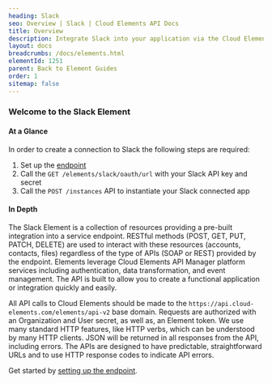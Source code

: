 ```yaml
---
heading: Slack
seo: Overview | Slack | Cloud Elements API Docs
title: Overview
description: Integrate Slack into your application via the Cloud Elements APIs.
layout: docs
breadcrumbs: /docs/elements.html
elementId: 1251
parent: Back to Element Guides
order: 1
sitemap: false
---
```


### Welcome to the Slack Element


#### At a Glance

In order to create a connection to Slack the following steps are required:

1. Set up the [endpoint](slack-endpoint-setup.html)
2. Call the `GET /elements/slack/oauth/url` with your Slack API key and secret
3. Call the `POST /instances` API to instantiate your Slack connected app

#### In Depth

The Slack Element is a collection of resources providing a pre-built integration into a service endpoint. RESTful methods (POST, GET, PUT, PATCH, DELETE) are used to interact with these resources (accounts, contacts, files) regardless of the type of APIs (SOAP or REST) provided by the endpoint. Elements leverage Cloud Elements API Manager platform services including authentication, data transformation, and event management.  The API is built to allow you to create a functional application or integration quickly and easily.

All API calls to Cloud Elements should be made to the `https://api.cloud-elements.com/elements/api-v2` base domain. Requests are authorized with an Organization and User secret, as well as, an Element token.  We use many standard HTTP features, like HTTP verbs, which can be understood by many HTTP clients. JSON will be returned in all responses from the API, including errors. The APIs are designed to have predictable, straightforward URLs and to use HTTP response codes to indicate API errors.

Get started by [setting up the endpoint](slack-endpoint-setup.html).
